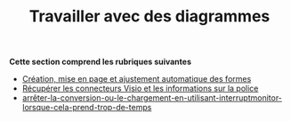 ﻿---
title: Travailler avec des diagrammes
type: docs
weight: 40
url: /fr/java/working-with-diagrams/
---
**Cette section comprend les rubriques suivantes** 
- [Création, mise en page et ajustement automatique des formes](/diagram/fr/java/create-2c-layout-and-auto-fit-shapes/)
- [Récupérer les connecteurs Visio et les informations sur la police](/diagram/fr/java/retrieve-visio-connectors-and-font-information/)
- [arrêter-la-conversion-ou-le-chargement-en-utilisant-interruptmonitor-lorsque-cela-prend-trop-de-temps](/diagram/fr/java/stop-conversion-or-loading-using-interruptmonitor-when-it-is-taking-too-long/)
